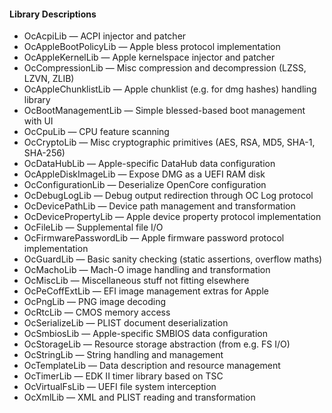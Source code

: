 #### Library Descriptions

* OcAcpiLib — ACPI injector and patcher
* OcAppleBootPolicyLib — Apple bless protocol implementation
* OcAppleKernelLib — Apple kernelspace injector and patcher
* OcCompressionLib — Misc compression and decompression (LZSS, LZVN, ZLIB)
* OcAppleChunklistLib — Apple chunklist (e.g. for dmg hashes) handling library
* OcBootManagementLib — Simple blessed-based boot management with UI
* OcCpuLib — CPU feature scanning
* OcCryptoLib — Misc cryptographic primitives (AES, RSA, MD5, SHA-1, SHA-256)
* OcDataHubLib — Apple-specific DataHub data configuration
* OcAppleDiskImageLib — Expose DMG as a UEFI RAM disk
* OcConfigurationLib — Deserialize OpenCore configuration
* OcDebugLogLib — Debug output redirection through OC Log protocol
* OcDevicePathLib — Device path management and transformation
* OcDevicePropertyLib — Apple device property protocol implementation
* OcFileLib — Supplemental file I/O
* OcFirmwarePasswordLib — Apple firmware password protocol implementation
* OcGuardLib — Basic sanity checking (static assertions, overflow maths)
* OcMachoLib — Mach-O image handling and transformation
* OcMiscLib — Miscellaneous stuff not fitting elsewhere
* OcPeCoffExtLib — EFI image management extras for Apple
* OcPngLib — PNG image decoding
* OcRtcLib — CMOS memory access
* OcSerializeLib — PLIST document deserialization
* OcSmbiosLib — Apple-specific SMBIOS data configuration
* OcStorageLib — Resource storage abstraction (from e.g. FS I/O)
* OcStringLib — String handling and management
* OcTemplateLib — Data description and resource management
* OcTimerLib — EDK II timer library based on TSC
* OcVirtualFsLib — UEFI file system interception
* OcXmlLib — XML and PLIST reading and transformation
